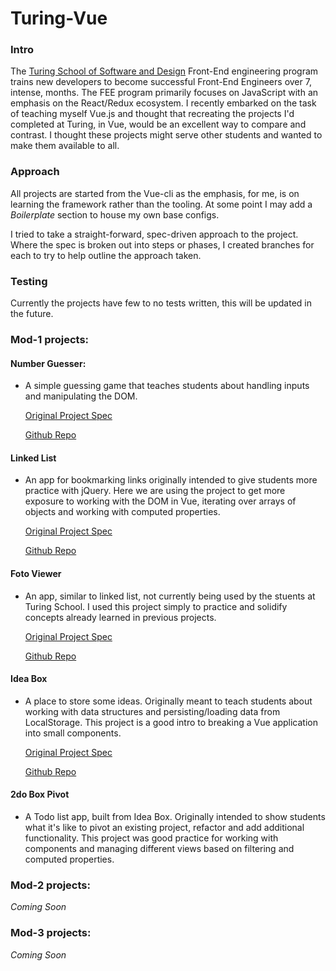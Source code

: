 # Turing-Vue

### Intro

The [Turing School of Software and Design](https://www.turing.io/) Front-End engineering program trains new developers to become successful Front-End Engineers over 7, intense, months. The FEE program primarily focuses on JavaScript with an emphasis on the React/Redux ecosystem. I recently embarked on the task of teaching myself Vue.js and thought that recreating the projects I'd completed at Turing, in Vue, would be an excellent way to compare and contrast. I thought these projects might serve other students and wanted to make them available to all.

### Approach

All projects are started from the Vue-cli as the emphasis, for me, is on learning the framework rather than the tooling. At some point I may add a _Boilerplate_ section to house my own base configs.

I tried to take a straight-forward, spec-driven approach to the project. Where the spec is broken out into steps or phases, I created branches for each to try to help outline the approach taken.

### Testing

Currently the projects have few to no tests written, this will be updated in the future.

### Mod-1 projects:

#### Number Guesser:

* A simple guessing game that teaches students about handling inputs and manipulating the DOM.

  [Original Project Spec](http://frontend.turing.io/projects/number-guesser.html)

  [Github Repo](https://github.com/Jeff-Duke/vue-guessed-it)

#### Linked List

* An app for bookmarking links originally intended to give students more practice with jQuery. Here we are using the project to get more exposure to working with the DOM in Vue, iterating over arrays of objects and working with computed properties.

  [Original Project Spec](http://frontend.turing.io/projects/linked-list.html)

  [Github Repo](https://github.com/Jeff-Duke/linked-vue)

#### Foto Viewer

* An app, similar to linked list, not currently being used by the stuents at Turing School. I used this project simply to practice and solidify concepts already learned in previous projects.

  [Original Project Spec](http://frontend.turing.io/projects/foto-finder.html)

  [Github Repo](https://github.com/Jeff-Duke/foto-vuer)

#### Idea Box

* A place to store some ideas. Originally meant to teach students about working with data structures and persisting/loading data from LocalStorage. This project is a good intro to breaking a Vue application into small components.

  [Original Project Spec](http://frontend.turing.io/projects/ideabox.html)

  [Github Repo](https://github.com/Jeff-Duke/vuedea-box)

#### 2do Box Pivot

* A Todo list app, built from Idea Box. Originally intended to show students what it's like to pivot an existing project, refactor and add additional functionality. This project was good practice for working with components and managing different views based on filtering and computed properties.

### Mod-2 projects:

_Coming Soon_

### Mod-3 projects:

_Coming Soon_

